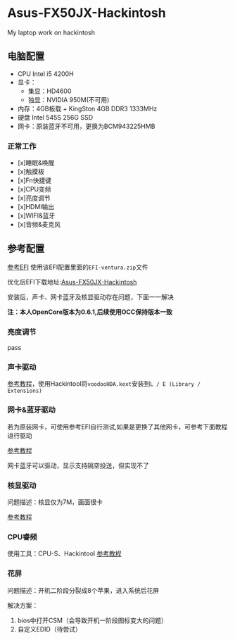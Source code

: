 # Asus-FX50JX-Hackintosh
My laptop work on hackintosh

## 电脑配置

- CPU Intel i5 4200H
- 显卡：
  - 集显：HD4600
  - 独显：NVIDIA 950M(不可用)
- 内存：4GB板载 + KingSton 4GB DDR3 1333MHz
- 硬盘 Intel 545S 256G SSD
- 网卡：原装蓝牙不可用，更换为BCM943225HMB

### 正常工作
- [x]睡眠&唤醒
- [x]触摸板
- [x]Fn快捷键
- [x]CPU变频
- [x]亮度调节
- [x]HDMI输出
- [x]WIFI&蓝牙
- [x]音频&麦克风

## 参考配置

[参考EFI](https://github.com/jonalinux/Hackintosh-Asus-X550JX)
使用该EFI配置里面的`EFI-ventura.zip`文件

优化后EFI下载地址:[Asus-FX50JX-Hackintosh](https://github.com/SlippyJimmy/Asus-FX50JX-Hackintosh)

安装后，声卡、网卡蓝牙及核显驱动存在问题，下面一一解决

**注：本人OpenCore版本为0.6.1,后续使用OCC保持版本一致**

### 亮度调节
pass

### 声卡驱动
[参考教程](https://github.com/jonalinux/Hackintosh-Asus-X550JX/tree/main)，使用Hackintool将`voodooHDA.kext`安装到`L / E (Library / Extensions)`

### 网卡&蓝牙驱动

若为原装网卡，可使用参考EFI自行测试,如果是更换了其他网卡，可参考下面教程进行驱动

[参考教程](https://www.bilibili.com/video/BV1de4y1X7mp)

网卡蓝牙可以驱动，显示支持隔空投送，但实现不了

### 核显驱动

问题描述：核显仅为7M，画面很卡

[参考教程](http://imacos.top/2022/09/26/2310/)


### CPU睿频

使用工具：CPU-S、Hackintool
[参考教程](https://www.bilibili.com/video/BV143411F7aJ)

### 花屏

问题描述：开机二阶段分裂成8个苹果，进入系统后花屏

解决方案：

1. bios中打开CSM（会导致开机一阶段图标变大的问题）
1. 自定义EDID（待尝试）


